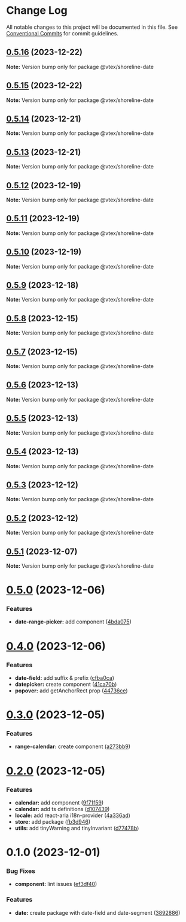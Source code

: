 # Change Log

All notable changes to this project will be documented in this file.
See [Conventional Commits](https://conventionalcommits.org) for commit guidelines.

## [0.5.16](https://github.com/vtex/shoreline/compare/@vtex/shoreline-date@0.5.15...@vtex/shoreline-date@0.5.16) (2023-12-22)

**Note:** Version bump only for package @vtex/shoreline-date

## [0.5.15](https://github.com/vtex/shoreline/compare/@vtex/shoreline-date@0.5.14...@vtex/shoreline-date@0.5.15) (2023-12-22)

**Note:** Version bump only for package @vtex/shoreline-date

## [0.5.14](https://github.com/vtex/shoreline/compare/@vtex/shoreline-date@0.5.13...@vtex/shoreline-date@0.5.14) (2023-12-21)

**Note:** Version bump only for package @vtex/shoreline-date

## [0.5.13](https://github.com/vtex/shoreline/compare/@vtex/shoreline-date@0.5.12...@vtex/shoreline-date@0.5.13) (2023-12-21)

**Note:** Version bump only for package @vtex/shoreline-date

## [0.5.12](https://github.com/vtex/shoreline/compare/@vtex/shoreline-date@0.5.11...@vtex/shoreline-date@0.5.12) (2023-12-19)

**Note:** Version bump only for package @vtex/shoreline-date

## [0.5.11](https://github.com/vtex/shoreline/compare/@vtex/shoreline-date@0.5.9...@vtex/shoreline-date@0.5.11) (2023-12-19)

**Note:** Version bump only for package @vtex/shoreline-date

## [0.5.10](https://github.com/vtex/shoreline/compare/@vtex/shoreline-date@0.5.9...@vtex/shoreline-date@0.5.10) (2023-12-19)

**Note:** Version bump only for package @vtex/shoreline-date

## [0.5.9](https://github.com/vtex/shoreline/compare/@vtex/shoreline-date@0.5.8...@vtex/shoreline-date@0.5.9) (2023-12-18)

**Note:** Version bump only for package @vtex/shoreline-date

## [0.5.8](https://github.com/vtex/shoreline/compare/@vtex/shoreline-date@0.5.7...@vtex/shoreline-date@0.5.8) (2023-12-15)

**Note:** Version bump only for package @vtex/shoreline-date

## [0.5.7](https://github.com/vtex/shoreline/compare/@vtex/shoreline-date@0.5.6...@vtex/shoreline-date@0.5.7) (2023-12-15)

**Note:** Version bump only for package @vtex/shoreline-date

## [0.5.6](https://github.com/vtex/shoreline/compare/@vtex/shoreline-date@0.5.5...@vtex/shoreline-date@0.5.6) (2023-12-13)

**Note:** Version bump only for package @vtex/shoreline-date

## [0.5.5](https://github.com/vtex/shoreline/compare/@vtex/shoreline-date@0.5.4...@vtex/shoreline-date@0.5.5) (2023-12-13)

**Note:** Version bump only for package @vtex/shoreline-date

## [0.5.4](https://github.com/vtex/shoreline/compare/@vtex/shoreline-date@0.5.3...@vtex/shoreline-date@0.5.4) (2023-12-13)

**Note:** Version bump only for package @vtex/shoreline-date

## [0.5.3](https://github.com/vtex/shoreline/compare/@vtex/shoreline-date@0.5.2...@vtex/shoreline-date@0.5.3) (2023-12-12)

**Note:** Version bump only for package @vtex/shoreline-date

## [0.5.2](https://github.com/vtex/shoreline/compare/@vtex/shoreline-date@0.5.1...@vtex/shoreline-date@0.5.2) (2023-12-12)

**Note:** Version bump only for package @vtex/shoreline-date

## [0.5.1](https://github.com/vtex/shoreline/compare/@vtex/shoreline-date@0.5.0...@vtex/shoreline-date@0.5.1) (2023-12-07)

**Note:** Version bump only for package @vtex/shoreline-date

# [0.5.0](https://github.com/vtex/shoreline/compare/@vtex/shoreline-date@0.4.0...@vtex/shoreline-date@0.5.0) (2023-12-06)

### Features

- **date-range-picker:** add component ([4bda075](https://github.com/vtex/shoreline/commit/4bda0753232a44e7169b34bcd4071473ff5c875f))

# [0.4.0](https://github.com/vtex/shoreline/compare/@vtex/shoreline-date@0.3.0...@vtex/shoreline-date@0.4.0) (2023-12-06)

### Features

- **date-field:** add suffix & prefix ([cfba0ca](https://github.com/vtex/shoreline/commit/cfba0ca2242a32ca44c38265dac172e57201a1b6))
- **datepicker:** create component ([41ca70b](https://github.com/vtex/shoreline/commit/41ca70b2396dba2442c7f5eefcecf1804c6312c0))
- **popover:** add getAnchorRect prop ([44736ce](https://github.com/vtex/shoreline/commit/44736ce7a9b2375da3d19f6f7f0069687e70586a))

# [0.3.0](https://github.com/vtex/shoreline/compare/@vtex/shoreline-date@0.2.0...@vtex/shoreline-date@0.3.0) (2023-12-05)

### Features

- **range-calendar:** create component ([a273bb9](https://github.com/vtex/shoreline/commit/a273bb9508db738e46436ccaec40041836e3982a))

# [0.2.0](https://github.com/vtex/shoreline/compare/@vtex/shoreline-date@0.1.0...@vtex/shoreline-date@0.2.0) (2023-12-05)

### Features

- **calendar:** add component ([9f71f59](https://github.com/vtex/shoreline/commit/9f71f597b58b9a3e1ce9732962779a0c2fed8995))
- **calendar:** add ts definitions ([d107439](https://github.com/vtex/shoreline/commit/d1074397540d159dcc968c464c66675d5acee4f2))
- **locale:** add react-aria i18n-provider ([4a336ad](https://github.com/vtex/shoreline/commit/4a336adea8160c3045ec2dac0095e96b5078341e))
- **store:** add package ([fb3d946](https://github.com/vtex/shoreline/commit/fb3d946f021c914cc30d939567276300d39efdc0))
- **utils:** add tinyWarning and tinyInvariant ([d77478b](https://github.com/vtex/shoreline/commit/d77478b119ff65e3d63a0715db41c8a643900f55))

# 0.1.0 (2023-12-01)

### Bug Fixes

- **component:** lint issues ([ef3df40](https://github.com/vtex/shoreline/commit/ef3df40d505db5c3cfbce3b84320b10f5cce5919))

### Features

- **date:** create package with date-field and date-segment ([3892886](https://github.com/vtex/shoreline/commit/389288640e2c7644ee9a3d9f24c45cbbe619dcbb))

